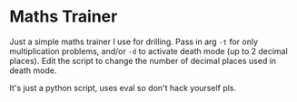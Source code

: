 # Maths Trainer

Just a simple maths trainer I use for drilling. Pass in arg `-t` for only
multiplication problems, and/or `-d` to activate death mode (up to 2 decimal
places). Edit the script to change the number of decimal places used in death
mode. 

It's just a python script, uses eval so don't hack yourself pls.
